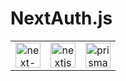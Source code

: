 # NextAuth.js

|                                                                   |                                                             |                                                             |
| :---------------------------------------------------------------: | :---------------------------------------------------------: | :---------------------------------------------------------: |
| <img src="/images/libs/next-auth.png" alt="next-auth" width="40"> | <img src="/images/libs/nextjs.png" alt="nextjs" width="40"> | <img src="/images/libs/prisma.png" alt="prisma" width="40"> |
